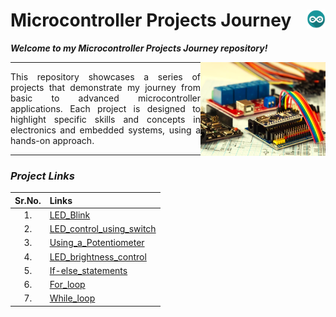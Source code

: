 # Microcontroller Projects Journey     <img align="right" width="30" height="30" src="./rdocs/arduino-icon.jpg">

***Welcome to my Microcontroller Projects Journey repository!***

<img align = "right" width="200" height="150" src="./rdocs/Cover.jpg">

----

<div align="justify"> 
  
This repository showcases a series of projects that 
demonstrate my journey from basic to advanced microcontroller applications. 
Each project is designed to highlight specific skills and concepts in 
electronics and embedded systems, using a hands-on approach. 

</div>

----

 ### ***Project Links***

|Sr.No.|Links|
|:---:|:----|
|1. |[LED_Blink](./Basic/LED_Blink/LED_Blink.md)|
|2. |[LED_control_using_switch](./Basic/LED_control_using_switch/LED_control_using_switch.md)|
|3. |[Using_a_Potentiometer](./Basic/Using_a_Potentiometer/Using_a_Potentiometer.md)|
|4. |[LED_brightness_control](./Basic/LED_brightness_control/LED_brightness_control.md)|
|5. |[If-else_statements](./Intermediate/If-else_statements/If-else_statements.md)|
|6. |[For_loop](./Intermediate/For_loop/For_loop.md)|
|7. |[While_loop](./Intermediate/While_loop/While_loop.md)|
